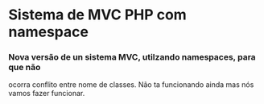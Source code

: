 # Sistema de MVC PHP com namespace 
### Nova versão de un sistema MVC, utilzando namespaces, para que não 
ocorra conflito entre nome de classes. Não ta funcionando ainda
mas nós vamos fazer funcionar.
